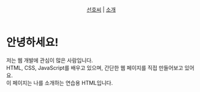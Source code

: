 <!DOCTYPE html>
<html lang="ko">
<head>
  <meta charset="UTF-8" />
  <meta name="viewport" content="width=device-width, initial-scale=1.0"/>
  <title>간단한 소개 페이지</title>
</head>
<body>

  <header>
    <nav>
      <a href="#">선호씨</a> |
      <a href="#">소개</a>
    </nav>
  </header>

  <main>
    <h1>안녕하세요!</h1>
    <p>저는 웹 개발에 관심이 많은 사람입니다.<br>
    HTML, CSS, JavaScript를 배우고 있으며, 간단한 웹 페이지를 직접 만들어보고 있어요.<br>
    이 페이지는 나를 소개하는 연습용 HTML입니다.</p>
  </main>

</body>
</html>
